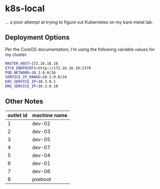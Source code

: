 # k8s-local
... a poor attempt at trying to figure out Kubernetes on my bare metal lab.

## Deployment Options

Per the CoreOS documentation, I'm using the following variable values for my cluster:

```bash
MASTER_HOST=172.16.16.10
ETCD_ENDPOINTS=http://172.16.16.10:2379
POD_NETWORK=10.2.0.0/16
SERVICE_IP_RANGE=10.3.0.0/24
K8S_SERVICE_IP=10.3.0.1
DNS_SERVICE_IP=10.3.0.10
```

## Other Notes

| outlet id | machine name |
|-----------|--------------|
|     1     |    dev-02    |
|     2     |    dev-03    |
|     3     |    dev-05    |
|     4     |    dev-07    |
|     5     |    dev-04    |
|     6     |    dev-01    |
|     7     |    dev-06    |
|     8     |    pxeboot   |
